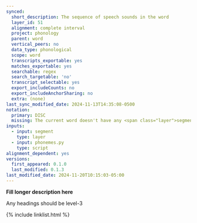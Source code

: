 ```yaml
---
synced:
  short_description: The sequence of speech sounds in the word
  layer_id: 51
  alignment: complete interval
  project: phonology
  parent: word
  vertical_peers: no
  data_type: phonological
  scope: word
  transcripts_exportable: yes
  matches_exportable: yes
  searchable: regex
  search_targetable: 'no'
  transcript_selectable: yes
  export_includeCounts: no
  export_includeAnchorSharing: no
  extra: (none)
last_sync_modified_date: 2024-11-13T14:35:08-0500
notation:
  primary: DISC
  missing: The current word doesn't have any <span class="layer">segment</span> annotations
inputs:
  - input: segment
    type: layer
  - input: phonemes.py
    type: script
alignment_dependent: yes
versions:
  first_appeared: 0.1.0
  last_modified: 0.1.3
last_modified_date: 2024-11-20T10:15:03-05:00
---
```


**Fill longer description here**

Any headings should be level-3


{% include linklist.html %}
